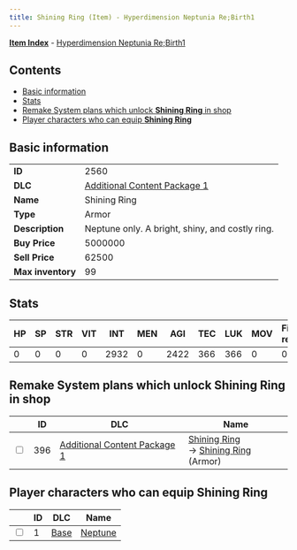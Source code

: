 ```yaml
---
title: Shining Ring (Item) - Hyperdimension Neptunia Re;Birth1
---
```


[**Item Index**](/neptunia/rb1/item/index.html) - [Hyperdimension Neptunia Re;Birth1](/neptunia/rb1)

## Contents

- [Basic information](#basic-information)
- [Stats](#stats)
- [Remake System plans which unlock **Shining Ring** in shop](#remake-system-plans-which-unlock-shining-ring-in-shop)
- [Player characters who can equip **Shining Ring**](#player-characters-who-can-equip-shining-ring)

## Basic information

|   |   |
| -- | -- |
| **ID** | 2560 |
| **DLC** | [Additional Content Package 1](/neptunia/rb1/dlc/10-pack1.html) |
| **Name** | Shining Ring |
| **Type** | Armor |
| **Description** | Neptune only. A bright, shiny, and costly ring. |
| **Buy Price** | 5000000 |
| **Sell Price** | 62500 |
| **Max inventory** | 99 |


## Stats

| HP | SP | STR | VIT | INT | MEN | AGI | TEC | LUK | MOV | Fire res. | Ice res. | Wind res. | Lightning res. |
| -- | -- | --- | --- | --- | --- | --- | --- | --- | --- | --------- | -------- | --------- | -------------- |
| 0 | 0 | 0 | 0 | 2932 | 0 | 2422 | 366 | 366 | 0 | 0 | 0 | 0 | 0 |


## Remake System plans which unlock **Shining Ring** in shop

|    | ID | DLC | Name |
| -- | -- | --- | ---- |
| <input type="checkbox" id="rb1-remake-10-396" class="trackbox" /> | 396 | [Additional Content Package 1](/neptunia/rb1/dlc/10-pack1.html) | [Shining Ring](/neptunia/rb1/remake/10-396-shining-ring.html)<br /> → [Shining Ring](/neptunia/rb1/item/10-2560-shining-ring.html) (Armor) |


## Player characters who can equip **Shining Ring**

|    | ID | DLC | Name |
| -- | -- | --- | ---- |
| <input type="checkbox" id="rb1-player-1-1" class="trackbox" /> | 1 | [Base](/neptunia/rb1/dlc/1-base.html) | [Neptune](/neptunia/rb1/player/1-1-neptune.html) |
